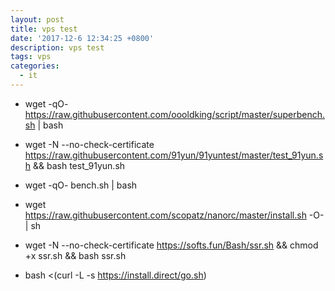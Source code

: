 ```yaml
---
layout: post
title: vps test
date: '2017-12-6 12:34:25 +0800'
description: vps test
tags: vps
categories:
  - it
---
```


- wget -qO- https://raw.githubusercontent.com/oooldking/script/master/superbench.sh | bash

- wget -N --no-check-certificate https://raw.githubusercontent.com/91yun/91yuntest/master/test_91yun.sh && bash test_91yun.sh

- wget -qO- bench.sh | bash

- wget https://raw.githubusercontent.com/scopatz/nanorc/master/install.sh -O- | sh

- wget -N --no-check-certificate https://softs.fun/Bash/ssr.sh && chmod +x ssr.sh && bash ssr.sh

- bash <(curl -L -s https://install.direct/go.sh)


